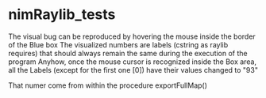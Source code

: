 # nimRaylib_tests
The visual bug can be reproduced by hovering the mouse inside the border of the Blue box
The visualized numbers are labels (cstring as raylib requires) that should always remain the same during the execution of the program
Anyhow, once the mouse cursor is recognized inside the Box area, all the Labels (except for the first one [0]) have their values
changed to "93"

That numer come from within the procedure exportFullMap()
